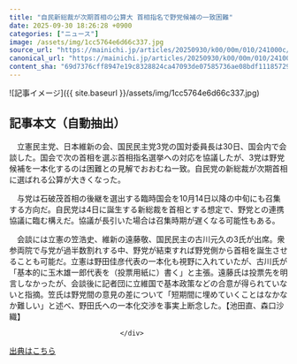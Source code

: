 ```yaml
---
title: "自民新総裁が次期首相の公算大 首相指名で野党候補の一致困難"
date: 2025-09-30 18:26:28 +0900
categories: ["ニュース"]
image: /assets/img/1cc5764e6d66c337.jpg
source_url: "https://mainichi.jp/articles/20250930/k00/00m/010/241000c/"
canonical_url: "https://mainichi.jp/articles/20250930/k00/00m/010/241000c/"
content_sha: "69d7376cff8947e19c8328824ca47093de07585736ae08bdf111857293d36665"
---
```


![記事イメージ]({{ site.baseurl }}/assets/img/1cc5764e6d66c337.jpg)

## 記事本文（自動抽出）
<div><section class="articledetail-body" id="articledetail-body">






<p>　立憲民主党、日本維新の会、国民民主党3党の国対委員長は30日、国会内で会談した。国会で次の首相を選ぶ首相指名選挙への対応を協議したが、3党は野党候補を一本化するのは困難との見解でおおむね一致。自民党の新総裁が次期首相に選ばれる公算が大きくなった。</p>

<p>　与党は石破茂首相の後継を選出する臨時国会を10月14日以降の中旬にも召集する方向だ。自民党は4日に誕生する新総裁を首相とする想定で、野党との連携協議に臨む構えだ。協議が長引いた場合は召集時期が遅くなる可能性もある。</p>

	


<p>　会談には立憲の笠浩史、維新の遠藤敬、国民民主の古川元久の3氏が出席。衆参両院で与党が過半数割れする中、野党が結束すれば野党側から首相を誕生させることも可能だ。立憲は野田佳彦代表の一本化も視野に入れていたが、古川氏が「基本的に玉木雄一郎代表を（投票用紙に）書く」と主張。遠藤氏は投票先を明言しなかったが、会談後に記者団に立維国で基本政策などの合意が得られていないと指摘。笠氏は野党間の意見の差について「短期間に埋めていくことはなかなか難しい」と述べ、野田氏への一本化交渉を事実上断念した。【池田直、森口沙織】</p>


</section>






								</div>

[出典はこちら](https://mainichi.jp/articles/20250930/k00/00m/010/241000c/)
